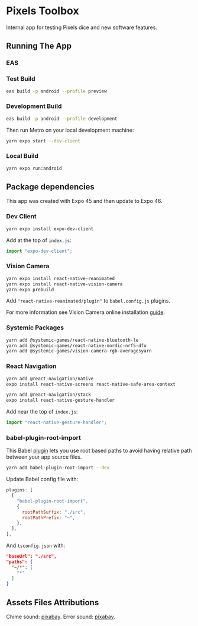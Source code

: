 # Pixels Toolbox

Internal app for testing Pixels dice and new software features.

## Running The App

### EAS

### Test Build

```sh
eas build -p android --profile preview
```

### Development Build

```sh
eas build -p android --profile development
```

Then run Metro on your local development machine:

```sh
yarn expo start --dev-client 
```

### Local Build

```sh
yarn expo run:android
```

## Package dependencies

This app was created with Expo 45 and then update to Expo 46.

### Dev Client

```sh
yarn expo install expo-dev-client
```

Add at the top of `index.js`:
```js
import "expo-dev-client";
```

### Vision Camera

```sh
yarn expo install react-native-reanimated
yarn expo install react-native-vision-camera
yarn expo prebuild
```

Add `"react-native-reanimated/plugin"` to `babel.config.js` plugins.

For more information see Vision Camera online installation [guide](
  https://mrousavy.com/react-native-vision-camera/docs/guides/
).

### Systemic Packages

```sh
yarn add @systemic-games/react-native-bluetooth-le
yarn add @systemic-games/react-native-nordic-nrf5-dfu
yarn add @systemic-games/vision-camera-rgb-averagesyarn
```

### React Navigation

```sh
yarn add @react-navigation/native
expo install react-native-screens react-native-safe-area-context
```

```sh
yarn add @react-navigation/stack
expo install react-native-gesture-handler
```

Add near the top of `index.js`:
```js
import "react-native-gesture-handler";
```

### babel-plugin-root-import

This Babel [plugin](https://github.com/entwicklerstube/babel-plugin-root-import)
lets you use root based paths to avoid having relative path
between your app source files.

```sh
yarn add babel-plugin-root-import --dev
```

Update Babel config file with:
```js
plugins: [
  [
    "babel-plugin-root-import",
    {
      rootPathSuffix: "./src",
      rootPathPrefix: "~",
    },
  ],
],
```

And `tsconfig.json` with:
```json
"baseUrl": "./src",
"paths": {
  "~/*": [
    "*"
  ]
}
```

## Assets Files Attributions

Chime sound: [pixabay](https://pixabay.com/sound-effects/chime-sound-7143/).
Error sound: [pixabay](https://pixabay.com/sound-effects/error-when-entering-the-game-menu-132111/).
